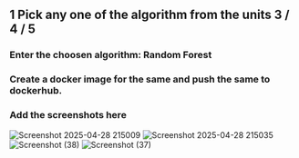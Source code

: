 ## 1 Pick any one of the algorithm from the units 3 / 4 / 5
###  Enter the choosen algorithm: Random Forest
###  Create a docker image for the same and push the same to dockerhub.
###  Add the screenshots here
![Screenshot 2025-04-28 215009](https://github.com/user-attachments/assets/613237be-ee1a-442b-94fd-ca26e58e362f)
![Screenshot 2025-04-28 215035](https://github.com/user-attachments/assets/772b3a17-2e77-472c-8b91-05f2687a441f)
![Screenshot (38)](https://github.com/user-attachments/assets/7be2ab41-d8ea-449c-a3bb-87649cd58a32)
![Screenshot (37)](https://github.com/user-attachments/assets/48dcb300-ad9f-411a-bd0c-784cc0cc9bfa)


